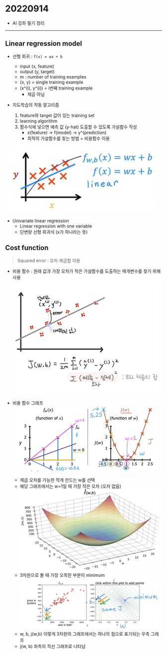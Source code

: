 # 20220914

- AI 강좌 필기 정리
    
---


## Linear regression model

- 선형 회귀 : `f(x) = wx + b`
    - input (x, feature) 
    - output (y, target)
    - m : number of training examples
    - (x, y) = single training example
    - (x^(i), y^(i)) = i번째 training example
        - 제곱 아님


- 지도학습의 작동 알고리즘
    1. feature와 target 값이 있는 training set
    2. learning algorithm 
    3. 함수식에 넣으면 예측 값 (y-hat) 도출할 수 있도록 가설함수 작성
        - x(feature) -> f(model) -> y^(prediction)
        - 최적의 가설함수를 찾는 방법 = 비용함수 이용


![선형 회귀 이미지](./imgs/linear.png)

- Univariate linear regression 
    - Linear regression with one variable
    - 단변량 선형 회귀식 (x가 하나라는 뜻)




## Cost function 
> Squared error : 오차 제곱합 이용
  
- 비용 함수 : 원래 값과 가장 오차가 작은 가설함수를 도출하는 매개변수를 찾기 위해 사용
![비용 함수 이미지](./imgs/cost-function.jpeg)
  
- 비용 함수 그래프
![비용 함수 그래프](./imgs/cost-function-intuition.png)
    - 제곱 오차를 가능한 작게 만드는 w를 선택
    - 해당 그래프에서는 w=1일 때 가장 작은 오차 (오차 없음)
![3차원 그래프(1)](./imgs/3d-cost-function(1).png)
    - 3차원으로 볼 때 가장 오목한 부분이 minimum
![3차원 그래프(2)](./imgs/3d-cost-function(2).png)
    - w, b, j(w,b) 이렇게 3차원의 그래프에서는 하나의 점으로 표기되는 우측 그래프
    - j(w, b) 좌측의 직선 그래프로 나타남

